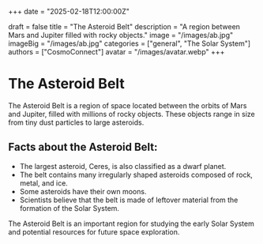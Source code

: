 +++
date = "2025-02-18T12:00:00Z"

draft = false
title = "The Asteroid Belt"
description = "A region between Mars and Jupiter filled with rocky objects."
image = "/images/ab.jpg"
imageBig = "/images/ab.jpg"
categories = ["general", "The Solar System"]
authors = ["CosmoConnect"]
avatar = "/images/avatar.webp"
+++


# The Asteroid Belt

The Asteroid Belt is a region of space located between the orbits of Mars and Jupiter, filled with millions of rocky objects. These objects range in size from tiny dust particles to large asteroids.

## Facts about the Asteroid Belt:
- The largest asteroid, Ceres, is also classified as a dwarf planet.
- The belt contains many irregularly shaped asteroids composed of rock, metal, and ice.
- Some asteroids have their own moons.
- Scientists believe that the belt is made of leftover material from the formation of the Solar System.

The Asteroid Belt is an important region for studying the early Solar System and potential resources for future space exploration.
